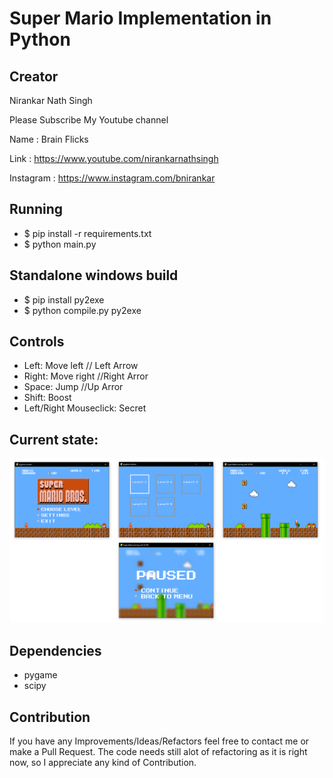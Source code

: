 # Super Mario Implementation in Python

## Creator 

Nirankar Nath Singh 

Please Subscribe My Youtube channel 

Name : Brain Flicks

Link : https://www.youtube.com/nirankarnathsingh

Instagram : https://www.instagram.com/bnirankar
## Running

* $ pip install -r requirements.txt
* $ python main.py

## Standalone windows build

* $ pip install py2exe
* $ python compile.py py2exe

## Controls

* Left: Move left  // Left Arrow
* Right: Move right  //Right Arror
* Space: Jump       //Up Arror
* Shift: Boost   
* Left/Right Mouseclick: Secret   

## Current state:
![Alt text](img/pics.png "current state")

## Dependencies	
* pygame	
* scipy	

## Contribution

If you have any Improvements/Ideas/Refactors feel free to contact me or make a Pull Request.
The code needs still alot of refactoring as it is right now, so I appreciate any kind of Contribution.
